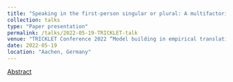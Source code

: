 ```yaml
---
title: "Speaking in the first-person singular or plural: A multifactorial, speech corpus–based analysis of institutional interpreters"
collection: talks
type: "Paper presentation"
permalink: /talks/2022-05-19-TRICKLET-talk
venue: "TRICKLET Conference 2022 “Model building in empirical translation studies”"
date: 2022-05-19
location: "Aachen, Germany"
---
```


[Abstract](https://www.anglistik.rwth-aachen.de/global/show_document.asp?id=aaaaaaaabmzlphr)